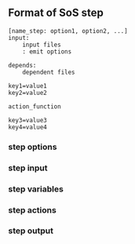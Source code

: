 ## Format of SoS step


```
[name_step: option1, option2, ...]
input:
    input files
    : emit options

depends:
    dependent files

key1=value1
key2=value2

action_function

key3=value3
key4=value4

```

### step options

### step input


### step variables

### step actions

### step output

